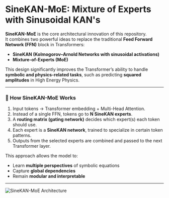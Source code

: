 # SineKAN-MoE: Mixture of Experts with Sinusoidal KAN's 

**SineKAN-MoE** is the core architectural innovation of this repository.  
It combines two powerful ideas to replace the traditional **Feed Forward Network (FFN)** block in Transformers:

- **SineKAN (Kolmogorov–Arnold Networks with sinusoidal activations)**  
- **Mixture-of-Experts (MoE)**  

This design significantly improves the Transformer’s ability to handle **symbolic and physics-related tasks**, such as predicting **squared amplitudes** in High Energy Physics.

---

### 🔹 How SineKAN-MoE Works
1. Input tokens → Transformer embedding + Multi-Head Attention.  
2. Instead of a single FFN, tokens go to **N SineKAN experts**.  
3. A **routing matrix (gating network)** decides which expert(s) each token should use.  
4. Each expert is a **SineKAN network**, trained to specialize in certain token patterns.  
5. Outputs from the selected experts are combined and passed to the next Transformer layer.

This approach allows the model to:
- Learn **multiple perspectives** of symbolic equations
- Capture **global dependencies**
- Remain **modular and interpretable**

---

![SineKAN-MoE Architecture]("src/SineKAN_MoE/sinekanmoe-architecture%20(1).png")
